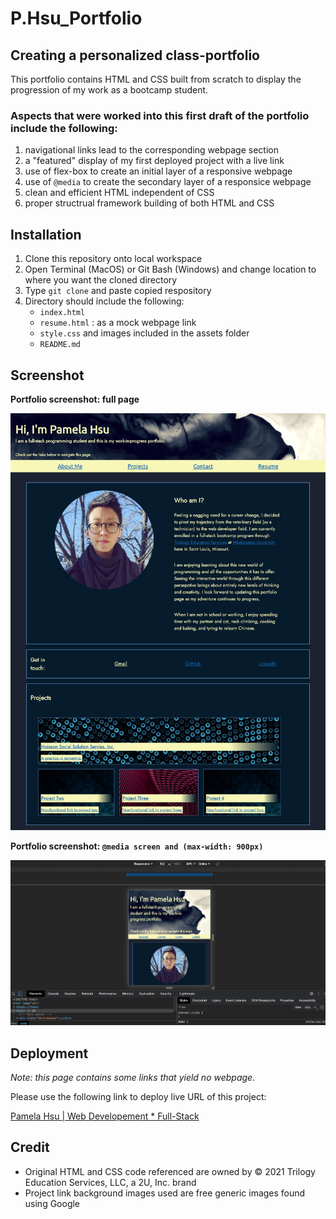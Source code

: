# P.Hsu_Portfolio

## Creating a personalized class-portfolio

This portfolio contains HTML and CSS built from scratch to display the progression of my work as a bootcamp student. 

### Aspects that were worked into this first draft of the portfolio include the following:

1. navigational links lead to the corresponding webpage section
2. a "featured" display of my first deployed project with a live link
3. use of flex-box to create an initial layer of a responsive webpage
4. use of `@media` to create the secondary layer of a responsice webpage
5. clean and efficient HTML independent of CSS
6. proper structrual framework building of both HTML and CSS

## Installation

1. Clone this repository onto local workspace
2. Open Terminal (MacOS) or Git Bash (Windows) and change location to where you want the cloned directory
3. Type `git clone` and paste copied respository
4. Directory should include the following:
    * `index.html`
    * `resume.html` : as a mock webpage link
    * `style.css` and images included in the assets folder
    * `README.md`

## Screenshot

**Portfolio screenshot: full page**

![Portfolio screenshot: full page](./Assets/images/full-page-screenshot.png)

**Portfolio screenshot: `@media screen and (max-width: 900px)`**

![Portfolio screenshot: `@media screen and (max-width: 900px)`](./Assets/images/mediaquery-screenshot.png)

## Deployment
*Note: this page contains some links that yield no webpage.*

Please use the following link to deploy live URL of this project:

[Pamela Hsu | Web Developement * Full-Stack](https://p-hsu.github.io/P.Hsu_Portfolio/)

## Credit

* Original HTML and CSS code referenced are owned by © 2021 Trilogy Education Services, LLC, a 2U, Inc. brand
* Project link background images used are free generic images found using Google
